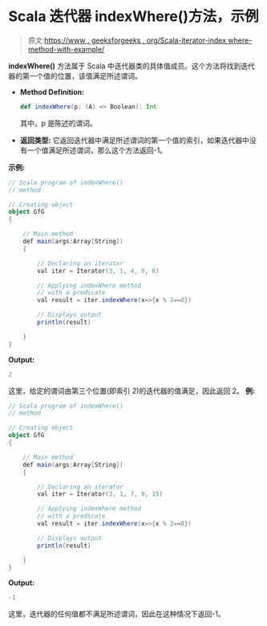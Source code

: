 # Scala 迭代器 indexWhere()方法，示例

> 原文:[https://www . geeksforgeeks . org/Scala-iterator-index where-method-with-example/](https://www.geeksforgeeks.org/scala-iterator-indexwhere-method-with-example/)

**indexWhere()** 方法属于 Scala 中迭代器类的具体值成员。这个方法将找到迭代器的第一个值的位置，该值满足所述谓词。

*   **Method Definition:**

    ```scala
    def indexWhere(p: (A) => Boolean): Int

    ```

    其中，p 是陈述的谓词。

*   **返回类型:**
    它返回迭代器中满足所述谓词的第一个值的索引，如果迭代器中没有一个值满足所述谓词，那么这个方法返回-1。

**示例:**

```scala
// Scala program of indexWhere()
// method

// Creating object
object GfG
{ 

    // Main method
    def main(args:Array[String])
    {

        // Declaring an iterator
        val iter = Iterator(3, 1, 4, 9, 6)

        // Applying indexWhere method
        // with a predicate
        val result = iter.indexWhere(x=>{x % 2==0})

        // Displays output
        println(result)

    }
} 
```

**Output:**

```scala
2

```

这里，给定的谓词由第三个位置(即索引 2)的迭代器的值满足，因此返回 2。
**例:**

```scala
// Scala program of indexWhere()
// method

// Creating object
object GfG
{ 

    // Main method
    def main(args:Array[String])
    {

        // Declaring an iterator
        val iter = Iterator(3, 1, 7, 9, 15)

        // Applying indexWhere method
        // with a predicate
        val result = iter.indexWhere(x=>{x % 2==0})

        // Displays output
        println(result)

    }
}     
```

**Output:**

```scala
-1

```

这里，迭代器的任何值都不满足所述谓词，因此在这种情况下返回-1。